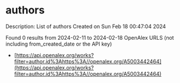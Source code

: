 # authors
Description: List of authors
Created on Sun Feb 18 00:47:04 2024

Found 0 results from 2024-02-11 to 2024-02-18
OpenAlex URLS (not including from_created_date or the API key)
- [https://api.openalex.org/works?filter=author.id%3Ahttps%3A//openalex.org/A5003442464](https://api.openalex.org/works?filter=author.id%3Ahttps%3A//openalex.org/A5003442464)

